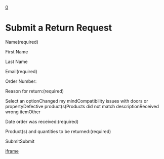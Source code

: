 [0](https://www.33lock.com/cart)

# Submit a Return Request

Name(required)

First Name

Last Name

Email(required)

Order Number:

Reason for return:(required)

Select an optionChanged my mindCompatibility issues with doors or propertyDefective product(s)Products did not match descriptionReceived wrong itemOther

Date order was received:(required)

Product(s) and quantities to be returned:(required)

SubmitSubmit

[iframe](https://www.google.com/recaptcha/enterprise/anchor?ar=1&k=6LdDFQwjAAAAAPigEvvPgEVbb7QBm-TkVJdDTlAv&co=aHR0cHM6Ly93d3cuMzNsb2NrLmNvbTo0NDM.&hl=en&v=Hi8UmRMnhdOBM3IuViTkapUP&size=invisible&cb=rv5a3w5ueutp)